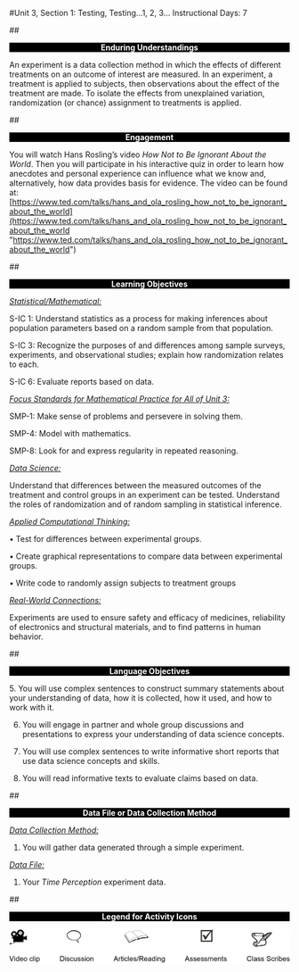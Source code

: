 #Unit 3, Section 1: Testing, Testing…1, 2, 3…
Instructional Days: 7

##<p style="background: black; color: white; text-align: center;">**Enduring Understandings**</p>
An experiment is a data collection method in which the effects of different treatments on an outcome of
interest are measured. In an experiment, a treatment is applied to subjects, then observations about
the effect of the treatment are made. To isolate the effects from unexplained variation, randomization (or
chance) assignment to treatments is applied.

##<p style="background: black; color: white; text-align: center;">**Engagement**</p>
You will watch Hans Rosling’s video *How Not to Be Ignorant About the World*. Then you will participate in his
interactive quiz in order to learn how anecdotes and personal experience can influence what we know
and, alternatively, how data provides basis for evidence. The video can be found at:
[https://www.ted.com/talks/hans_and_ola_rosling_how_not_to_be_ignorant_about_the_world](https://www.ted.com/talks/hans_and_ola_rosling_how_not_to_be_ignorant_about_the_world "https://www.ted.com/talks/hans_and_ola_rosling_how_not_to_be_ignorant_about_the_world")

##<p style="background: black; color: white; text-align: center;">**Learning Objectives**</p>
<ins>*Statistical/Mathematical:*</ins>

S-IC 1: Understand statistics as a process for making inferences about population parameters based on
a random sample from that population.

S-IC 3: Recognize the purposes of and differences among sample surveys, experiments, and
observational studies; explain how randomization relates to each.

S-IC 6: Evaluate reports based on data.

<ins>*Focus Standards for Mathematical Practice for All of Unit 3:*</ins>

SMP-1: Make sense of problems and persevere in solving them.

SMP-4: Model with mathematics.

SMP-8: Look for and express regularity in repeated reasoning.

<ins>*Data Science:*</ins>

Understand that differences between the measured outcomes of the treatment and control groups in an
experiment can be tested. Understand the roles of randomization and of random sampling in statistical
inference.

<ins>*Applied Computational Thinking:*</ins>

• Test for differences between experimental groups.

• Create graphical representations to compare data between experimental groups.

• Write code to randomly assign subjects to treatment groups

<ins>*Real-World Connections:*</ins>

Experiments are used to ensure safety and efficacy of medicines, reliability of electronics and structural
materials, and to find patterns in human behavior.

##<p style="background: black; color: white; text-align: center;">**Language Objectives**</p>
5. You will use complex sentences to construct summary statements about your understanding
of data, how it is collected, how it used, and how to work with it.

6. You will engage in partner and whole group discussions and presentations to express your
understanding of data science concepts.

7. You will use complex sentences to write informative short reports that use data science
concepts and skills.

8. You will read informative texts to evaluate claims based on data.

##<p style="background: black; color: white; text-align: center;">**Data File or Data Collection Method**</p>

<ins>*Data Collection Method:*</ins>

1. You will gather data generated through a simple experiment.

<ins>*Data File:*</ins>

1. Your *Time Perception* experiment data.

##<p style="background: black; color: white; text-align: center;">**Legend for Activity Icons**</p>
![legend](../img/legend.png)